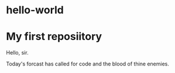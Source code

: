 # hello-world
My first reposiitory
====================

Hello, sir.

Today's forcast has called for code and the blood of thine enemies.
